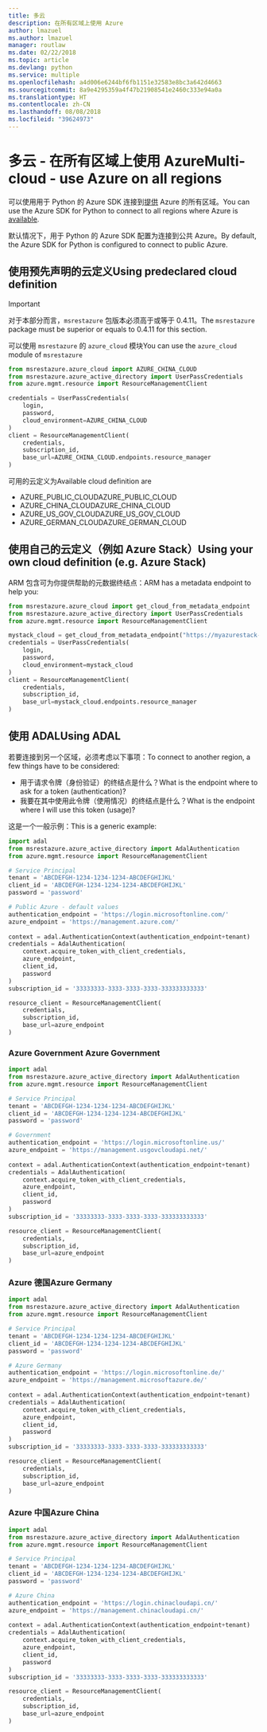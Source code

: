 ```yaml
---
title: 多云
description: 在所有区域上使用 Azure
author: lmazuel
ms.author: lmazuel
manager: routlaw
ms.date: 02/22/2018
ms.topic: article
ms.devlang: python
ms.service: multiple
ms.openlocfilehash: a4d006e6244bf6fb1151e32583e8bc3a642d4663
ms.sourcegitcommit: 8a9e4295359a4f47b21908541e2460c333e94a0a
ms.translationtype: HT
ms.contentlocale: zh-CN
ms.lasthandoff: 08/08/2018
ms.locfileid: "39624973"
---
```

# <a name="multi-cloud---use-azure-on-all-regions"></a><span data-ttu-id="30f86-103">多云 - 在所有区域上使用 Azure</span><span class="sxs-lookup"><span data-stu-id="30f86-103">Multi-cloud - use Azure on all regions</span></span>

<span data-ttu-id="30f86-104">可以使用用于 Python 的 Azure SDK 连接到[提供](https://azure.microsoft.com/regions/services) Azure 的所有区域。</span><span class="sxs-lookup"><span data-stu-id="30f86-104">You can use the Azure SDK for Python to connect to all regions where Azure is [available](https://azure.microsoft.com/regions/services).</span></span>

<span data-ttu-id="30f86-105">默认情况下，用于 Python 的 Azure SDK 配置为连接到公共 Azure。</span><span class="sxs-lookup"><span data-stu-id="30f86-105">By default, the Azure SDK for Python is configured to connect to public Azure.</span></span>

## <a name="using-predeclared-cloud-definition"></a><span data-ttu-id="30f86-106">使用预先声明的云定义</span><span class="sxs-lookup"><span data-stu-id="30f86-106">Using predeclared cloud definition</span></span>

> [!IMPORTANT]
> <span data-ttu-id="30f86-107">对于本部分而言，`msrestazure` 包版本必须高于或等于 0.4.11。</span><span class="sxs-lookup"><span data-stu-id="30f86-107">The `msrestazure` package must be superior or equals to 0.4.11 for this section.</span></span>

<span data-ttu-id="30f86-108">可以使用 `msrestazure` 的 `azure_cloud` 模块</span><span class="sxs-lookup"><span data-stu-id="30f86-108">You can use the `azure_cloud` module of `msrestazure`</span></span>

```python
from msrestazure.azure_cloud import AZURE_CHINA_CLOUD
from msrestazure.azure_active_directory import UserPassCredentials
from azure.mgmt.resource import ResourceManagementClient

credentials = UserPassCredentials(
    login,
    password,
    cloud_environment=AZURE_CHINA_CLOUD
)
client = ResourceManagementClient(
    credentials,
    subscription_id,
    base_url=AZURE_CHINA_CLOUD.endpoints.resource_manager
)
``` 
  
<span data-ttu-id="30f86-109">可用的云定义为</span><span class="sxs-lookup"><span data-stu-id="30f86-109">Available cloud definition are</span></span>
  - <span data-ttu-id="30f86-110">AZURE_PUBLIC_CLOUD</span><span class="sxs-lookup"><span data-stu-id="30f86-110">AZURE_PUBLIC_CLOUD</span></span>
  - <span data-ttu-id="30f86-111">AZURE_CHINA_CLOUD</span><span class="sxs-lookup"><span data-stu-id="30f86-111">AZURE_CHINA_CLOUD</span></span>
  - <span data-ttu-id="30f86-112">AZURE_US_GOV_CLOUD</span><span class="sxs-lookup"><span data-stu-id="30f86-112">AZURE_US_GOV_CLOUD</span></span>
  - <span data-ttu-id="30f86-113">AZURE_GERMAN_CLOUD</span><span class="sxs-lookup"><span data-stu-id="30f86-113">AZURE_GERMAN_CLOUD</span></span>

## <a name="using-your-own-cloud-definition-eg-azure-stack"></a><span data-ttu-id="30f86-114">使用自己的云定义（例如 Azure Stack）</span><span class="sxs-lookup"><span data-stu-id="30f86-114">Using your own cloud definition (e.g. Azure Stack)</span></span>
<span data-ttu-id="30f86-115">ARM 包含可为你提供帮助的元数据终结点：</span><span class="sxs-lookup"><span data-stu-id="30f86-115">ARM has a metadata endpoint to help you:</span></span>

```python
from msrestazure.azure_cloud import get_cloud_from_metadata_endpoint
from msrestazure.azure_active_directory import UserPassCredentials
from azure.mgmt.resource import ResourceManagementClient

mystack_cloud = get_cloud_from_metadata_endpoint("https://myazurestack-arm-endpoint.com")
credentials = UserPassCredentials(
    login,
    password,
    cloud_environment=mystack_cloud
)
client = ResourceManagementClient(
    credentials,
    subscription_id,
    base_url=mystack_cloud.endpoints.resource_manager
)
```
## <a name="using-adal"></a><span data-ttu-id="30f86-116">使用 ADAL</span><span class="sxs-lookup"><span data-stu-id="30f86-116">Using ADAL</span></span>

<span data-ttu-id="30f86-117">若要连接到另一个区域，必须考虑以下事项：</span><span class="sxs-lookup"><span data-stu-id="30f86-117">To connect to another region, a few things have to be considered:</span></span>

- <span data-ttu-id="30f86-118">用于请求令牌（身份验证）的终结点是什么？</span><span class="sxs-lookup"><span data-stu-id="30f86-118">What is the endpoint where to ask for a token (authentication)?</span></span>
- <span data-ttu-id="30f86-119">我要在其中使用此令牌（使用情况）的终结点是什么？</span><span class="sxs-lookup"><span data-stu-id="30f86-119">What is the endpoint where I will use this token (usage)?</span></span>

<span data-ttu-id="30f86-120">这是一个一般示例：</span><span class="sxs-lookup"><span data-stu-id="30f86-120">This is a generic example:</span></span>

```python
import adal
from msrestazure.azure_active_directory import AdalAuthentication
from azure.mgmt.resource import ResourceManagementClient

# Service Principal
tenant = 'ABCDEFGH-1234-1234-1234-ABCDEFGHIJKL'
client_id = 'ABCDEFGH-1234-1234-1234-ABCDEFGHIJKL'
password = 'password'

# Public Azure - default values
authentication_endpoint = 'https://login.microsoftonline.com/'
azure_endpoint = 'https://management.azure.com/'
    
context = adal.AuthenticationContext(authentication_endpoint+tenant)
credentials = AdalAuthentication(
    context.acquire_token_with_client_credentials,
    azure_endpoint,
    client_id,
    password
)
subscription_id = '33333333-3333-3333-3333-333333333333'

resource_client = ResourceManagementClient(
    credentials,
    subscription_id,
    base_url=azure_endpoint
)
```

### <a name="azure-government"></a><span data-ttu-id="30f86-121">Azure Government </span><span class="sxs-lookup"><span data-stu-id="30f86-121">Azure Government</span></span>
```python
import adal
from msrestazure.azure_active_directory import AdalAuthentication
from azure.mgmt.resource import ResourceManagementClient

# Service Principal
tenant = 'ABCDEFGH-1234-1234-1234-ABCDEFGHIJKL'
client_id = 'ABCDEFGH-1234-1234-1234-ABCDEFGHIJKL'
password = 'password'

# Government
authentication_endpoint = 'https://login.microsoftonline.us/'
azure_endpoint = 'https://management.usgovcloudapi.net/'
    
context = adal.AuthenticationContext(authentication_endpoint+tenant)
credentials = AdalAuthentication(
    context.acquire_token_with_client_credentials,
    azure_endpoint,
    client_id,
    password
)
subscription_id = '33333333-3333-3333-3333-333333333333'

resource_client = ResourceManagementClient(
    credentials,
    subscription_id,
    base_url=azure_endpoint
)
```

### <a name="azure-germany"></a><span data-ttu-id="30f86-122">Azure 德国</span><span class="sxs-lookup"><span data-stu-id="30f86-122">Azure Germany</span></span>
```python
import adal
from msrestazure.azure_active_directory import AdalAuthentication
from azure.mgmt.resource import ResourceManagementClient

# Service Principal
tenant = 'ABCDEFGH-1234-1234-1234-ABCDEFGHIJKL'
client_id = 'ABCDEFGH-1234-1234-1234-ABCDEFGHIJKL'
password = 'password'

# Azure Germany
authentication_endpoint = 'https://login.microsoftonline.de/'
azure_endpoint = 'https://management.microsoftazure.de/'
    
context = adal.AuthenticationContext(authentication_endpoint+tenant)
credentials = AdalAuthentication(
    context.acquire_token_with_client_credentials,
    azure_endpoint,
    client_id,
    password
)
subscription_id = '33333333-3333-3333-3333-333333333333'

resource_client = ResourceManagementClient(
    credentials,
    subscription_id,
    base_url=azure_endpoint
)
```

### <a name="azure-china"></a><span data-ttu-id="30f86-123">Azure 中国</span><span class="sxs-lookup"><span data-stu-id="30f86-123">Azure China</span></span>
```python
import adal
from msrestazure.azure_active_directory import AdalAuthentication
from azure.mgmt.resource import ResourceManagementClient

# Service Principal
tenant = 'ABCDEFGH-1234-1234-1234-ABCDEFGHIJKL'
client_id = 'ABCDEFGH-1234-1234-1234-ABCDEFGHIJKL'
password = 'password'

# Azure China
authentication_endpoint = 'https://login.chinacloudapi.cn/'
azure_endpoint = 'https://management.chinacloudapi.cn/'
    
context = adal.AuthenticationContext(authentication_endpoint+tenant)
credentials = AdalAuthentication(
    context.acquire_token_with_client_credentials,
    azure_endpoint,
    client_id,
    password
)
subscription_id = '33333333-3333-3333-3333-333333333333'

resource_client = ResourceManagementClient(
    credentials,
    subscription_id,
    base_url=azure_endpoint
)
```
